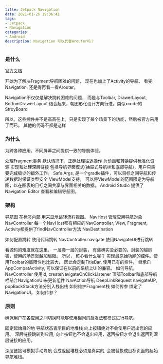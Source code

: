 ```yaml
---
title: Jetpack Navigation
date: 2021-01-26 19:36:42
tags:
- Jetpack
- Navigation
categories:
- Android
description: Navigation 可以代替Arouter吗？ 
---
```


### 是什么
[官方文档](https://developer.android.com/guide/navigation)

开始为了解决Fragment导航困难的问题， 现在也加上了Activity的导航， 看完Navigation, 还是得再看一看Arouter。

Navigation不仅仅是解决跳转困难的问题， 而是与Toolbar, DrawerLayout, BottomDrawerLayout 结合起来，朝图形化设计方向行进。类似xcode的StroyBoard

所以，这些控件并不是高高在上，只是实现了某个场景下的功能，然后被官方采用了而已。 其他的代码不都是这样

### 为什么
为跨各种应用，不同屏幕之间提供一致的导航体验。

处理Fragment事务
默认情况下，正确处理往返操作
为动画和转换提供标准化资源
实现和处理深层链接
包括导航界面模式(抽屉式导航栏和底部导航)，用户只需要完成极少的额外工作。
Safe Args, 是一个gradle插件，可以目标之间导航和传递数据时保证类型安全
ViewModel支持， 可以将ViewModel的范围限定为导航图，以在图表的目标之间共享与界面相关的数据。
Android Studio 提供了Navigation Editor 查看和编辑导航图。

### 架构

导航图
	在<navigation>标签内部
	用来显示跳转流程视图。 
NavHost
	管理应用导航对象
NavController
	每一个NavHost都有相应的NavController, View, Fragment, Activity都提供了findNavController方法
NavDestination

如何配置跳转
	使用代码跳转 NavController.navigate
	使用NavigateUI进行跳转
	
看源码的难度就在这里， 一层套一层的封装， 有些确实没必要的，封装的越厉害，使用的场景就越加局限。
所以， 核心看什么呢？ 实现最原始功能的控件。使用Toolbar的局限性也比较大， 因此会定制TitleBar, 使用已有的控件， 继承自AppCompatActivity, 可以保证在以前的系统上UI的兼容。
如何导航， 
	NavController
		使用id,
		createNavigateOnClickListener
		顶部Toolbar和底部导航栏结合NavigationUI来更新组件
		NavAction导航
		DeepLinkRequest
		navigateUP, popBackStack方法分别入栈出栈
如何维护Fragment栈
如何传参
绑定了NavigationUI， 如何传参？ 

### 原则

确保用户在各应用之间切换时能够使用相同的启发法和模式进行导航。

固定起始目的地
导航状态表示目的地堆栈
向上按钮绝对不会使用户退出您的应用。
	深层链接跳转到应用, 向上按钮也不会退出应用，返回按钮才会退出返回到深层链接的应用。

深层链接可模拟手动导航
	合成返回堆栈必须是真实的, 会被替换成目标页面的起始导航堆栈。 
